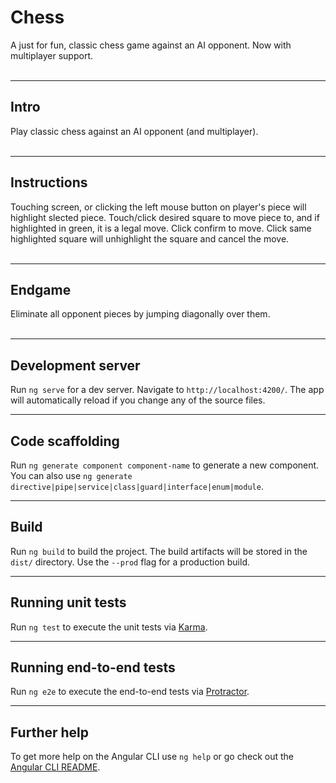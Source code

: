 # Chess
A just for fun, classic chess game against an AI opponent. Now with multiplayer support.</br></br>

***

## Intro

Play classic chess against an AI opponent (and multiplayer).</br></br>

***

## Instructions

Touching screen, or clicking the left mouse button on player's piece will highlight slected piece. Touch/click desired square to move piece to, and if highlighted in green, it is a legal move. Click confirm to move. Click same highlighted square will unhighlight the square and cancel the move.</br></br>

***

## Endgame

Eliminate all opponent pieces by jumping diagonally over them.</br></br>

***

## Development server

Run `ng serve` for a dev server. Navigate to `http://localhost:4200/`. The app will automatically reload if you change any of the source files.

***

## Code scaffolding

Run `ng generate component component-name` to generate a new component. You can also use `ng generate directive|pipe|service|class|guard|interface|enum|module`.

***

## Build

Run `ng build` to build the project. The build artifacts will be stored in the `dist/` directory. Use the `--prod` flag for a production build.

***

## Running unit tests

Run `ng test` to execute the unit tests via [Karma](https://karma-runner.github.io).

***

## Running end-to-end tests

Run `ng e2e` to execute the end-to-end tests via [Protractor](http://www.protractortest.org/).

***

## Further help

To get more help on the Angular CLI use `ng help` or go check out the [Angular CLI README](https://github.com/angular/angular-cli/blob/master/README.md).
